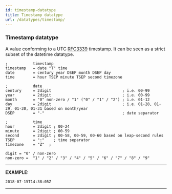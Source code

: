 ```yaml
---
id: timestamp-datatype
title: Timestamp datatype
url: /datatypes/timestamp/
---
```


### Timestamp datatype

A value conforming to a UTC [RFC3339](@rfc3339) timestamp. It can be seen as a
strict subset of the datetime datatype.

```abnf
;           timestamp
timestamp   = date "T" time
date        = century year DSEP month DSEP day
time        = hour TSEP minute TSEP second timezone

;           date
century     = 2digit                               ; i.e. 00-99
year        = 2digit                               ; i.e. 00-99
month       = "0" non-zero / "1" ("0" / "1" / "2") ; i.e. 01-12
day         = 2digit                               ; i.e. 01-28, 01-29, 01-30, 01-31 based on month/year
DSEP        = "-"                                  ; date separator

;           time
hour        = 2digit ; 00-24
minute      = 2digit ; 00-59
second      = 2digit ; 00-58, 00-59, 00-60 based on leap-second rules
TSEP        = ":"    ; time separator
timezone    = "Z"  ;

digit = "0" / non-zero
non-zero =  "1" / "2" / "3" / "4" / "5" / "6" / "7" / "8" / "9"
```

***
**EXAMPLE:**

```
2018-07-15T14:38:05Z
```
***
